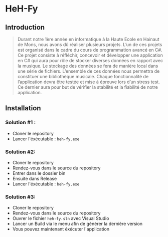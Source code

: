 # HeH-Fy

## Introduction

> Durant notre 1ère année en informatique à la Haute Ecole en Hainaut de Mons, nous avons dû réaliser plusieurs projets. L’un de ces projets est organisé dans le cadre du cours de programmation avancé en C#.
Ce projet consiste à réfléchir, concevoir et développer une application en C# qui aura pour rôle de stocker diverses données en rapport avec la musique. Le stockage des données se fera de manière local dans une série de fichiers. L’ensemble de ces données nous permettra de constituer une bibliothèque musicale.
Chaque fonctionnalité de l’application devra être testée et mise à épreuve lors d’un stress test. Ce dernier aura pour but de vérifier la stabilité et la fiabilité de notre application.

## Installation

### Solution #1 :
- Cloner le repository
- Lancer l'éxécutable : ```heh-fy.exe```

### Solution #2: 
- Cloner le repository
- Rendez-vous dans le source du repository
- Entrer dans le dossier bin
- Ensuite dans Release
- Lancer l'éxécutable : ```heh-fy.exe```

### Solution #3: 
- Cloner le repository
- Rendez-vous dans le source du repository
- Ouvrer le fichier ```heh-fy.sln``` avec Visual Studio
- Lancer un Build via le menu afin de générer la dernière version
- Vous pouvez maintenant éxécuter l'application